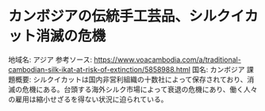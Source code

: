 # カンボジアの伝統手工芸品、シルクイカット消滅の危機

地域名: アジア
参考ソース: https://www.voacambodia.com/a/traditional-cambodian-silk-ikat-at-risk-of-extinction/5858988.html
国名: カンボジア
課題概要: シルクイカットは国内非営利組織の十数社によって保存されており、消滅の危機にある。台頭する海外シルク市場によって衰退の危機にあり、働く人々の雇用は縮小せざるを得ない状況に迫られている。